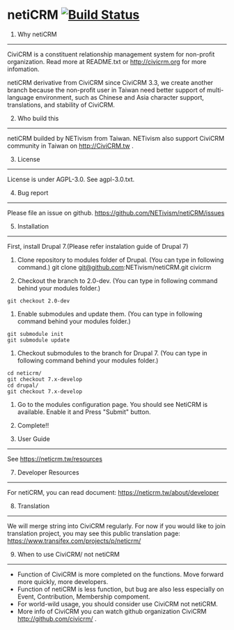 netiCRM [![Build Status](https://travis-ci.org/NETivism/netiCRM.svg?branch=develop)](https://travis-ci.org/NETivism/netiCRM)
==============

1. Why netiCRM
--------------
CiviCRM is a constituent relationship management system for non-profit organization.
Read more at README.txt or http://civicrm.org for more infomation.

netiCRM derivative from CiviCRM since CiviCRM 3.3, we create another branch because the non-profit user in Taiwan need better support of multi-language environment, such as Chinese and Asia character support, translations, and stability of CiviCRM.


2. Who build this
--------------
netiCRM builded by NETivism from Taiwan.
NETivism also support CiviCRM community in Taiwan on http://CiviCRM.tw .


3. License
--------------
License is under AGPL-3.0. See agpl-3.0.txt.


4. Bug report
--------------
Please file an issue on github.
https://github.com/NETivism/netiCRM/issues


5. Installation
--------------
First, install Drupal 7.(Please refer instalation guide of Drupal 7)

1. Clone repository to modules folder of Drupal. (You can type in following command.)
git clone git@github.com:NETivism/netiCRM.git civicrm

1. Checkout the branch to 2.0-dev. (You can type in following command behind your modules folder.)
```
git checkout 2.0-dev
```

1. Enable submodules and update them. (You can type in following command behind your modules folder.)
```
git submodule init
git submodule update
```

1. Checkout submodules to the branch for Drupal 7. (You can type in following command behind your modules folder.)
```
cd neticrm/
git checkout 7.x-develop
cd drupal/
git checkout 7.x-develop
```

1. Go to the modules configuration page. You should see NetiCRM is available. Enable it and Press "Submit" button.

1. Complete!!


6. User Guide
--------------
See https://neticrm.tw/resources


7. Developer Resources
--------------
For netiCRM, you can read document:
https://neticrm.tw/about/developer


8. Translation
--------------
We will merge string into CiviCRM regularly.
For now if you would like to join translation project, you may see this public translation page:
https://www.transifex.com/projects/p/neticrm/


9. When to use CiviCRM/ not netiCRM
-----------------------------------
- Function of CiviCRM is more completed on the functions. Move forward more quickly, more developers.
- Function of netiCRM is less function, but bug are also less especially on Event, Contribution, Membership compoment.
- For world-wild usage, you should consider use CiviCRM not netiCRM.
- More info of CiviCRM you can watch github organization CiviCRM http://github.com/civicrm/ .

